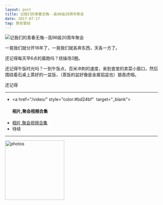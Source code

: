 ```yaml
---
layout: post
title: 记我们的青春无悔--高96级20周年聚会
date: 2017-07-17 
tag: 那些曾经
---
```



 ![记我们的青春无悔--高96级20周年聚会](http://osg1u3s09.bkt.clouddn.com/image/jpg/material/DSC_Tianjin%20%28small%29.jpg)

一晃我们就分开16年了，一晃我们就各奔东西，天各一方了。
  
还记得每天早6点的晨跑吗？绕操场3圈。
    
还记得午饭时光吗？一到午饭点，百米冲刺的速度，来到食堂的卖菜小窗口，然后围绕着石桌上蒸好的一盆饭，（蒸饭的盆好像是金属铝盆也）狼吞虎咽。
    
还记得
    　

-----------------
- <a href="/video/" style="color:#bd24bf"  target="_blank"><h4>相片,聚会视频合集</h4></a>
- [相片,聚会视频合集](http://www.xiangnandao.com/video)
- 待续
-----------------

<a href="/photos/" target="_blank"><img src="http://omjh2j5h3.bkt.clouddn.com/%E5%A4%A9%E7%AD%96.jpg" width="195" height="195" alt="photos"/></a>
